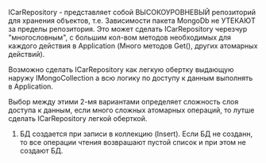 ICarRepository - представляет собой ВЫСОКОУРОВНЕВЫЙ репозиторий для хранения объектов, т.е. Зависимости пакета MongoDb
не УТЕКАЮТ за пределы репозитория.
Это может сделать ICarRepository черезчур "многословным", с большим кол-вом методов необходимых для каждого действия 
в Application (Много методов Get(), других атомарных действий).

Возможно сделать ICarRepository как легкую обертку выдающую наружу IMongoCollection<Car> а всю логику по доступу к данным выполнять в 
Application.

Выбор между этими 2-мя вариантами определяет сложность слоя доступа к данным, если много сложных атомарных операций, то лутше 
сделать ICarRepository легкой оберткой.




1. БД создается при записи в коллекцию (Insert).
   Если БД не созданн, то все операции чтения возврашают пустой список и при этом не создают БД.


